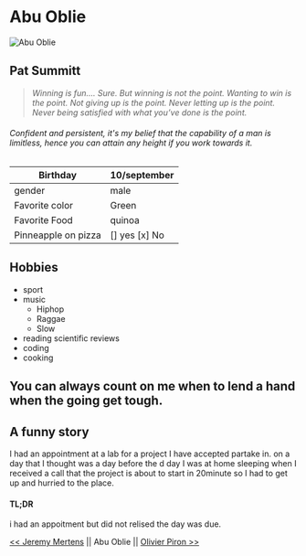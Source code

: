 # Abu Oblie
![Abu Oblie](https://media-exp1.licdn.com/dms/image/C4D03AQEsO5i3Mt81RA/profile-displayphoto-shrink_400_400/0/1594893451031?e=1615420800&v=beta&t=FNJWj5T_rT8WXpdL7qV-BncMss_OqBb_br2n6odazKI)

## Pat Summitt 
> _Winning is fun…. Sure. But winning is not the point. Wanting to win is the point. Not giving up is the point. Never letting up is the point. Never being satisfied with what you’ve done is the point._ 
###### Confident and persistent, it's my belief that the capability of a man is limitless, hence you can attain any height if you work towards it.
|Birthday | 10/september|
|---------|------------|
|gender   | male        |
|Favorite color | Green  |
|Favorite Food  | quinoa |
|Pinneapple on pizza | [] yes [x] No|
## Hobbies
* sport 
* music
  * Hiphop
  * Raggae
  * Slow
* reading scientific reviews
* coding
* cooking
## You can always count on me when to lend a hand when the going get tough. 
## A funny story 
   I had an appointment at a lab for a project I have accepted partake in.  on a day that I thought was a day before the d day I was at home sleeping when I received a call that the project is about to start in 20minute  so I had to get up and hurried to the place. 
#### TL;DR
i had an appoitment but did not relised the day was due.

[<< Jeremy Mertens]() || Abu Oblie || [Olivier Piron >>](https://olivier-becode.github.io/challenge-markdown/)
   


